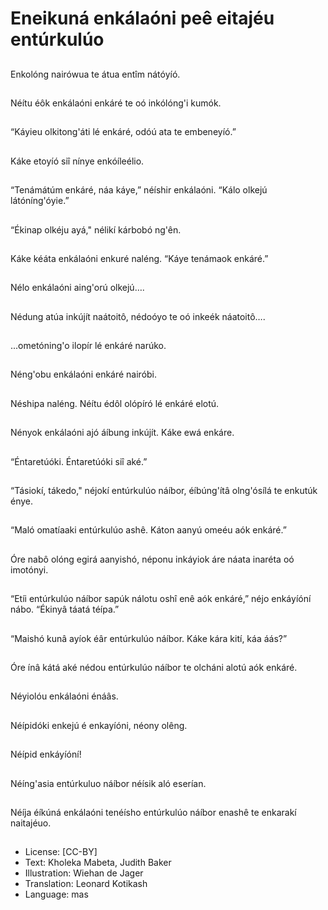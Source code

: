# Eneikuná enkálaóni peê eitajéu entúrkulúo

##
Enkolóng nairówua te
átua entîm nátóyíó.

##
Néítu éôk enkálaóni
enkáré te oó inkólóng'i
kumók.

##
“Káyieu olkitong'áti lé
enkáré, odóú ata te
embeneyíó.”

##
Káke etoyíó siî nínye
enkóíleélio.

##
“Tenámátúm enkáré,
náa káye,” néíshir
enkálaóni.
“Kálo olkejú
látóníng'óyie.”

##
“Ékinap olkéju ayá,"
nélikí kárbobó ng'ên.

##
Káke kéáta enkálaóni
enkuré naléng.
“Káye tenámaok
enkáré.”

##
Nélo enkálaóni aing'orú
olkejú….

##
Nédung atúa inkújít
naátoitô, nédoóyo te oó
inkeék náatoitô….

##
...ometóning'o ilopír lé
enkáré narúko.

##
Néng'obu enkálaóni
enkáré nairóbi.

##
Néshipa naléng.
Néítu édôl olópíró lé
enkáré elotú.

##
Nényok enkálaóni ajó
áíbung inkújít.
Káke ewá enkáre.

##
“Éntaretúóki.
Éntaretúóki siî aké.”

##
“Tásiokí, tákedo," néjokí
entúrkulúo náíbor,
éíbúng'ítâ olng'ósílá te
enkutúk énye.

##

##
“Maló omatíaaki
entúrkulúo ashê. Káton
aanyú omeéu aók
enkáré.”

##
Óre nabô olóng egirá
aanyishó, néponu
inkáyiok áre náata
inaréta oó imotónyi.

##
“Etíi entúrkulúo náíbor
sapúk nálotu oshî enê
aók enkáré,” néjo
enkáyíóní nábo.
“Ékinyâ táatá téípa.”

##

##
“Maishó kunâ ayíok éâr
entúrkulúo náíbor. Káke
kára kití, káa áás?”

##
Óre ínâ kátá aké nédou
entúrkulúo náíbor te
olcháni alotú aók
enkáré.

##

##
Néyiolóu enkálaóni
énáâs.

##
Néípidóki enkejú é
enkayíóni, néony olêng.

##
Néípid enkáyíóní!

##
Néíng'asia entúrkuluo
náíbor néísik aló
eserían.

##
Néíja éíkúná enkálaóni
tenéísho entúrkulúo
náíbor enashê te
enkarakí naitajéuo.

##
* License: [CC-BY]
* Text: Kholeka Mabeta, Judith Baker
* Illustration: Wiehan de Jager
* Translation: Leonard Kotikash
* Language: mas
